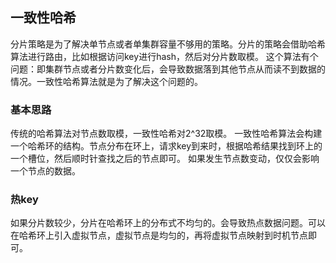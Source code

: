 ## 一致性哈希
分片策略是为了解决单节点或者单集群容量不够用的策略。分片的策略会借助哈希算法进行路由，比如根据访问key进行hash，然后对分片数取模。
这个算法有个问题：即集群节点或者分片数变化后，会导致数据落到其他节点从而读不到数据的情况。一致性哈希算法就是为了解决这个问题的。

### 基本思路
传统的哈希算法对节点数取模，一致性哈希对2^32取模。
一致性哈希算法会构建一个哈希环的结构。节点分布在环上，请求key到来时，根据哈希结果找到环上的一个槽位，然后顺时针查找之后的节点即可。
如果发生节点数变动，仅仅会影响一个节点的数据。

### 热key
如果分片数较少，分片在哈希环上的分布式不均匀的。会导致热点数据问题。可以在哈希环上引入虚拟节点，虚拟节点是均匀的，再将虚拟节点映射到时机节点即可。
